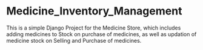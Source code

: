 # Medicine_Inventory_Management
 This is a simple Django Project for the Medicine Store, which includes adding medicines to Stock on purchase of medicines, as well as updation of medicine stock on Selling and Purchase of medicines.
